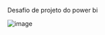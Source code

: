 Desafio de projeto do power bi


![image](https://github.com/Tiagoltorres/desafio-power.bi/assets/117324841/4021fc1f-7da8-4a94-84e8-3d0db0d74f6b)

